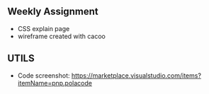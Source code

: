 ## Weekly Assignment

- CSS explain page
- wireframe created with cacoo

## UTILS

- Code screenshot: https://marketplace.visualstudio.com/items?itemName=pnp.polacode
